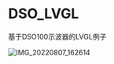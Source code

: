 # DSO_LVGL
基于DSO100示波器的LVGL例子

![IMG_20220807_162614](https://user-images.githubusercontent.com/23308519/183320979-46a6fabc-7325-4276-8cf2-401039730054.jpg)

